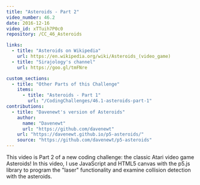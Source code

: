 ```yaml
---
title: "Asteroids - Part 2"
video_number: 46.2
date: 2016-12-16
video_id: xTTuih7P0c0
repository: /CC_46_Asteroids

links:
  - title: "Asteroids on Wikipedia"
    url: https://en.wikipedia.org/wiki/Asteroids_(video_game)
  - title: "Sirajology's channel"
    url: https://goo.gl/tmFNre

custom_sections:
  - title: "Other Parts of this Challenge"
    items:
      - title: "Asteroids - Part 1"
        url: "/CodingChallenges/46.1-asteroids-part-1"
contributions:
  - title: "Davenewt's version of Asteroids"
    author:
      name: "Davenewt"
      url: "https://github.com/davenewt"
    url: "https://davenewt.github.io/p5-asteroids/"
    source: "https://github.com/davenewt/p5-asteroids"
---
```


This video is Part 2 of a new coding challenge: the classic Atari video game Asteroids!
In this video, I use JavaScript and HTML5 canvas with the p5.js library to program the "laser" functionality and examine collision detection with the asteroids.
